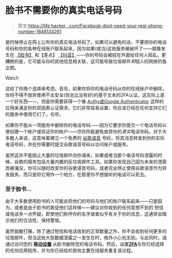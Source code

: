 # 脸书不需要你的真实电话号码

> 原文:[https://life hacker . com/Facebook-dont-need-your-real-phone-number-1846134261](https://lifehacker.com/facebook-doesnt-need-your-real-phone-number-1846134261)

是时候停止在网上公布你的真实电话号码了。如果可以避免的话，不要把你的电话号码和你的各种在线账户联系起来，因为如果(或当)这些服务被破坏了——就像发生在 [【脸书】](https://www.vice.com/en/article/xgz7bd/facebook-phone-numbers-bot-telegram) 和【差点】 [【抖音】](https://threatpost.com/tiktok-flaw-phishing-attacks/163322/)——你的号码会被挂在外面给任何人捣乱。更糟糕的是，它可能与你的其他信息相关联，这可能导致垃圾邮件*和*恼人的网络钓鱼企图。

Watch

这给了你两个选择来考虑。首先，如果你将你的电话号码从你的在线账户中删除，你将不得不放弃使用不太安全(但总比没有好)的基于文本的2FA认证。这实际上是一个好东西——，但是你需要获得一个像 [Authy或Google Authenticator](https://lifehacker.com/how-do-i-switch-from-one-2fa-authentication-app-to-anot-1842296754) 这样的应用来满足你的双因素认证需求。它们非常容易设置，你应该已经在任何支持它们的服务中使用它们了。句号。

如果你不能从一项服务中删除你的电话号码——因为它要求你提交一个电话号码以便创建一个帐户或验证你的帐户——尽你所能避免放弃你的*真实*电话号码。对于大多数人来说，这意味着建立一个免费的 [谷歌语音](https://voice.google.com/) 号码，将其消息转发到你的实际电话号码，并在你需要时提交谷歌语音号码以访问账户或服务。

虽然这并不能阻止大量的垃圾邮件向你涌来，如果或者当那个电话号码泄露的时候，谷歌的服务包括大量内置的反垃圾邮件工具。如果你发现自己因为未来的泄密而被淹没，你可以随时改变你的谷歌语音号码，或者完全停止使用谷歌语音作为转发服务，而只是将它用作一个地方，在那里你不想接听的电话可以死去。

### 至于脸书...

由于大多数使用脸书的人可能会将他们的号码与他们的账户联系起来——只是因为，或者是由于脸书的敦促他们这样做——建议对你收到的任何意想不到的 短信或电话多一点怀疑。即使他们称呼你的名字或者似乎有关于你的信息，这通常会暗示他们的合法性，保持警惕。

虽然我敢打赌，除了通过短信和电话收到的正常数量之外，你不会收到任何更多的垃圾邮件，但当这些大型数据泄露之一发生在时，格外小心也无妨。与此同时，请通过访问您的 [**移动设置**](https://www.facebook.com/settings/?tab=mobile) 从脸书删除您的电话号码。然后，设置[**2FA**](https://www.facebook.com/security/2fac/settings)与你已经选择的任何应用程序，并为你已经给的其他主要在线服务重复该过程。